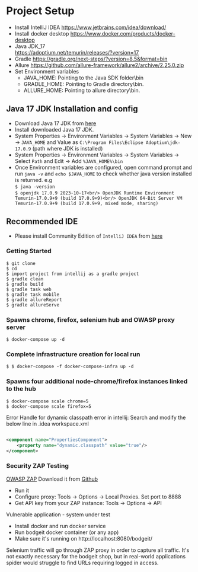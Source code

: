 # Project Setup

* Install IntelliJ IDEA
  https://www.jetbrains.com/idea/download/
* Install docker desktop
  https://www.docker.com/products/docker-desktop
* Java JDK_17  
  https://adoptium.net/temurin/releases/?version=17
* Gradle
  https://gradle.org/next-steps/?version=8.5&format=bin
* Allure
  https://github.com/allure-framework/allure2/archive/2.25.0.zip
* Set Environment variables
    * JAVA_HOME: Pointing to the Java SDK folder\bin
    * GRADLE_HOME: Pointing to Gradle directory\bin.
    * ALLURE_HOME: Pointing to allure directory\bin.

## Java 17 JDK Installation and config

* Download Java 17 JDK from [here](https://adoptium.net/temurin/releases/?version=17)
* Install downloaded Java 17 JDK.
* System Properties -> Environment Variables -> System Variables -> New -> `JAVA_HOME` and Value
  as `C:\Program Files\Eclipse Adoptium\jdk-17.0.9` (path where JDK is installed)
* System Properties -> Environment Variables -> System Variables -> Select `Path` and Edit -> Add `%JAVA_HOME%\bin`
* Once Environment variables are configured, open command prompt and run `java -v` and `echo $JAVA_HOME` to check
  whether java version installed is returned. e.g <br/>
  `$ java -version`<br/>
  `$ openjdk 17.0.9 2023-10-17<br/>
  OpenJDK Runtime Environment Temurin-17.0.9+9 (build 17.0.9+9)<br/>
  OpenJDK 64-Bit Server VM Temurin-17.0.9+9 (build 17.0.9+9, mixed mode, sharing)`

## Recommended IDE

* Please install Community Edition of `IntelliJ IDEA`
  from [here](https://www.jetbrains.com/idea/download/#section=windows)

### Getting Started

```shell script
$ git clone 
$ cd 
$ import project from intellij as a gradle project
$ gradle clean
$ gradle build
$ gradle task web
$ gradle task mobile
$ gradle allureReport
$ gradle allureServe
```

### Spawns chrome, firefox, selenium hub and OWASP proxy server

```shell script
$ docker-compose up -d
```

### Complete infrastructure creation for local run

```shell script
$ $ docker-compose -f docker-compose-infra up -d
```

### Spawns four additional node-chrome/firefox instances linked to the hub

```shell script
$ docker-compose scale chrome=5
$ docker-compose scale firefox=5
```

Error Handle for dynamic classpath error in intellij:
Search and modify the below line in .idea workspace.xml

```xml

<component name="PropertiesComponent">
    <property name="dynamic.classpath" value="true"/>
</component>
``` 

### Security ZAP Testing

[OWASP ZAP](https://www.owasp.org/index.php/OWASP_Zed_Attack_Proxy_Project)
Download it from [Github](https://github.com/zaproxy/zaproxy/wiki/Downloads)

- Run it
- Configure proxy: Tools -> Options -> Local Proxies. Set port to 8888
- Get API key from your ZAP instance: Tools -> Options -> API

Vulnerable application - system under test

- Install docker and run docker service
- Run bodgeit docker container (or any app)
- Make sure it's running on http://localhost:8080/bodgeit/

Selenium traffic will go through ZAP proxy in order to capture all traffic. It's not exactly necessary for the bodgeit
shop, but in real-world applications spider would struggle to find URLs requiring logged in access.
